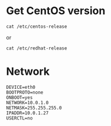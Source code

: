 
# Get CentOS version

```
cat /etc/centos-release
```

or

```
cat /etc/redhat-release
```

# Network

```
DEVICE=eth0
BOOTPROTO=none
ONBOOT=yes
NETWORK=10.0.1.0
NETMASK=255.255.255.0
IPADDR=10.0.1.27
USERCTL=no
```
